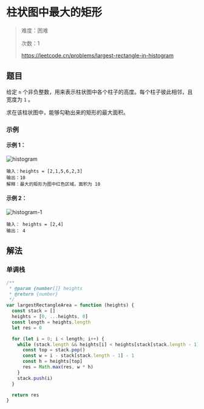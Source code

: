 # 柱状图中最大的矩形

> 难度：困难
>
> 次数：1
>
> https://leetcode.cn/problems/largest-rectangle-in-histogram

## 题目

给定 `n` 个非负整数，用来表示柱状图中各个柱子的高度。每个柱子彼此相邻，且宽度为 `1` 。

求在该柱状图中，能够勾勒出来的矩形的最大面积。

### 示例

#### 示例 1：

![histogram](https://assets.leetcode.com/uploads/2021/01/04/histogram.jpg)

```
输入：heights = [2,1,5,6,2,3]
输出：10
解释：最大的矩形为图中红色区域，面积为 10
```

#### 示例 2：

![histogram-1](https://assets.leetcode.com/uploads/2021/01/04/histogram-1.jpg)

```
输入： heights = [2,4]
输出： 4
```

## 解法

### 单调栈

```javascript
/**
 * @param {number[]} heights
 * @return {number}
 */
var largestRectangleArea = function (heights) {
  const stack = []
  heights = [0, ...heights, 0]
  const length = heights.length
  let res = 0

  for (let i = 0; i < length; i++) {
    while (stack.length && heights[i] < heights[stack[stack.length - 1]]) {
      const top = stack.pop()
      const w = i - stack[stack.length - 1] - 1
      const h = heights[top]
      res = Math.max(res, w * h)
    }
    stack.push(i)
  }

  return res
}
```

